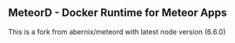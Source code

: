 ## MeteorD - Docker Runtime for Meteor Apps 

This is a fork from abernix/meteord with latest node version (6.6.0)
